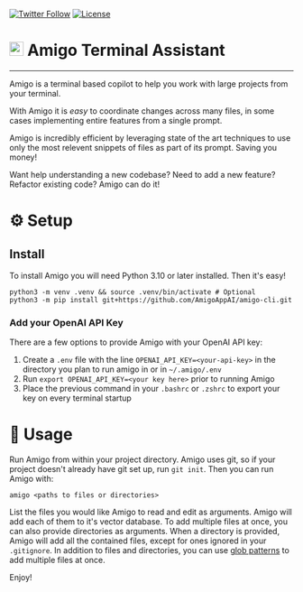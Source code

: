 [![Twitter Follow](https://img.shields.io/twitter/follow/AmigoAI?style=social)](https://twitter.com/AmigoAI_)
[![License](https://img.shields.io/pypi/l/amigo.svg)](https://github.com/AmigoAppAI/amigo-cli/blob/main/LICENSE)

# <img src="https://github.com/AmigoAppAI/amigo-cli/assets/1038572/d8651b83-6d4d-4334-9dd5-9a0fc5088447" width="25" height="25"> Amigo Terminal Assistant

---

Amigo is a terminal based copilot to help you work with large projects from your terminal.

With Amigo it is _easy_ to coordinate changes across many files, in some cases implementing entire features from a single prompt.

Amigo is incredibly efficient by leveraging state of the art techniques to use only the most relevent snippets of files as part of its prompt. Saving you money!

Want help understanding a new codebase? Need to add a new feature? Refactor existing code? Amigo can do it!

# ⚙️ Setup

## Install

To install Amigo you will need Python 3.10 or later installed. Then it's easy!

```
python3 -m venv .venv && source .venv/bin/activate # Optional
python3 -m pip install git+https://github.com/AmigoAppAI/amigo-cli.git
```
### Add your OpenAI API Key

There are a few options to provide Amigo with your OpenAI API key:

1. Create a `.env` file with the line `OPENAI_API_KEY=<your-api-key>` in the directory you plan to run amigo in or in `~/.amigo/.env`
2. Run `export OPENAI_API_KEY=<your key here>` prior to running Amigo
3. Place the previous command in your `.bashrc` or `.zshrc` to export your key on every terminal startup

# 🚀 Usage

Run Amigo from within your project directory. Amigo uses git, so if your project doesn't already have git set up, run `git init`. Then you can run Amigo with:

`amigo <paths to files or directories>`

List the files you would like Amigo to read and edit as arguments. Amigo will add each of them to it's vector database. To add multiple files at once, you can also provide directories as arguments. When a directory is provided, Amigo will add all the contained files, except for ones ignored in your `.gitignore`. In addition to files and directories, you can use [glob patterns](https://docs.python.org/3/library/glob.html) to add multiple files at once.

Enjoy!
